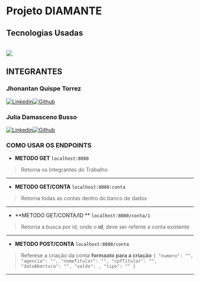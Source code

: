 # Projeto DIAMANTE
## Tecnologias Usadas

<div style="display: inline_block"><br> 
  <img aling="center" src="https://img.shields.io/badge/Java-ED8B00?style=for-the-badge&logo=java&logoColor=white"/>
</div>

## INTEGRANTES
### Jhonantan Quispe Torrez
[![Linkedin](https://img.shields.io/badge/LinkedIn-0077B5?style=for-the-badge&logo=linkedin&logoColor=white
)](https://www.linkedin.com/in/jhonatan-quispe-torrez-360b60198/)[![Github](https://img.shields.io/badge/GitHub-100000?style=for-the-badge&logo=github&logoColor=white)](https://github.com/JhowQT)
### Julia Damasceno Busso
[![Linkedin](https://img.shields.io/badge/LinkedIn-0077B5?style=for-the-badge&logo=linkedin&logoColor=white
)](https://www.linkedin.com/in/jhonatan-quispe-torrez-360b60198/)[![Github](https://img.shields.io/badge/GitHub-100000?style=for-the-badge&logo=github&logoColor=white)](https://github.com/JhowQT)

### COMO USAR OS ENDPOINTS

- **METODO GET**
`localhost:8080`
> Retorna os Integrantes do Trabalho
_______________________________________________________________________________________________________
- **METODO GET/CONTA**
`localhost:8080:conta`
> Retorna todas as contas dentro do banco de dados
_______________________________________________________________________________________________________
- **METODO GET/CONTA/ID **
`localhost:8080/conta/1`
> Retorna a busca por id, onde o **id**, deve ser refente a conta existente
_______________________________________________________________________________________________________
- **METODO POST/CONTA**
`localhost:8080/conta`
> Referese a criação da conta
> **formaato para a criação**
> `{
  "numero": "",
  "agencia": "",
  "nomeTitular": "",
  "cpfTitular": "",
  "dataAbertura": "",
  "saldo": ,
  "tipo": ""
}
`
_______________________________________________________________________________________________________












